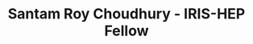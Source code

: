 ---
layout: fellow
pagetype: fellow
shortname: SantamRC
permalink: /fellows/SantamRC.html
fellow-name: Santam Roy Choudhury
title: Santam Roy Choudhury - IRIS-HEP Fellow
active: true
dates:
  start: 2021-06-01
  end: 2021-08-31
photo: /assets/images/team/Santam-Roy-Choudhury.jpg
institution: National Institute of Technology, Durgapur
e-mail: santamdev404@gmail.com
project_title: Automating Awkward Array Testing
project_goal: >
    Awkward Array is a popular library for nested, variable-sized data, including
    arbitrary-length lists, records, mixed types, and missing data, using NumPy-like idioms.
    The project involves automating tests for various “Kernel Functions” in the library by working
    on selecting appropriate input values for test cases of the kernel functions.
    Here Hypothesis Testing Tool would be used to let off the load a bit by using various
    statistical methods for testing. The Kernel Functions would soon be implemented in CUDA therefore this project work would prove to be the genesis of the understanding that the CUDA implementations are
    correct and good to work with.
mentors:
  - Jim Pivarski (Princeton)
  - Ianna Osborne (CERN)

proposal: /assets/pdf/Fellow-Santam-Roy-Choudhury-Proposal.pdf
presentations:
  - title:
    date:
    url:
    meeting:
    meetingurl:
    recordingurl:
    focus-area:
current_status: >

---